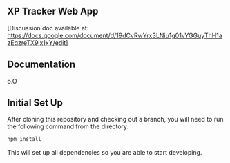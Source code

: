 ## XP Tracker Web App

[Discussion doc available at: https://docs.google.com/document/d/19dCvRwYrx3LNiu1g01vYGGuyThH1azEqzreTX9lx1xY/edit]

## Documentation

o.O

## Initial Set Up

After cloning this repository and checking out a branch, you will need to run the following command from the directory:

```javascript
npm install
```

This will set up all dependencies so you are able to start developing.
